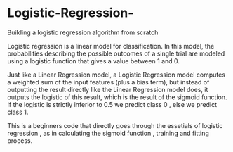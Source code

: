 # Logistic-Regression-
Building a logistic regression algorithm from scratch 

Logistic regression is a linear model for classification. In this model, the probabilities describing the possible outcomes of a single trial are modeled using a logistic function that gives a value between 1 and 0.

Just like a Linear Regression model, a Logistic Regression model computes a weighted sum of the input features (plus a bias term), but instead of outputting the result directly like the Linear Regression model does, it outputs the logistic of this result, which is the result of the sigmoid function.
If the logistic is strictly inferior to 0.5 we predict class 0 , else we predict class 1.

This is a beginners code that directly goes through the essetials of logistic regression , as in calculating the sigmoid function , training and fitting process.
